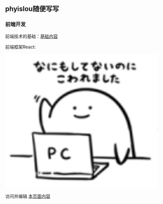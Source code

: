 ## phyislou随便写写


### 前端开发
前端技术的基础：[基础内容](https://phyislou.github.io/base/preface.md)

前端框架React:


![PC图标](./img/top_1.png '好难啊')


访问并编辑 [本页面内容](https://github.com/phyislou/phyislou.github.io/edit/master/README.md)